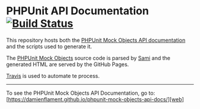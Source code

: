 PHPUnit API Documentation [![Build Status][build-status-image]][build-status]
===

This repository hosts both the [PHPUnit Mock Objects API documentation][web]
and the scripts used to generate it.

The [PHPUnit Mock Objects][phpunit-mock-objects] source code is parsed by
[Sami][sami] and the generated HTML are served by the GitHub Pages.

[Travis][travis] is used to automate te process.

---

To see the PHPUnit Mock Objects API Documentation, go to:
[https://damienflament.github.io/phpunit-mock-objects-api-docs/][web]


[web]: https://damienflament.github.io/phpunit-mock-objects-api-docs/
[phpunit-mock-objects]: https://github.com/sebastianbergmann/phpunit-mock-objects
[sami]: https://github.com/FriendsOfPHP/Sami
[travis]: https://travis-ci.org

[build-status]: https://travis-ci.org/damienflament/phpunit-mock-objects-api-docs
[build-status-image]: https://travis-ci.org/damienflament/phpunit-mock-objects-api-docs.svg?branch=master
